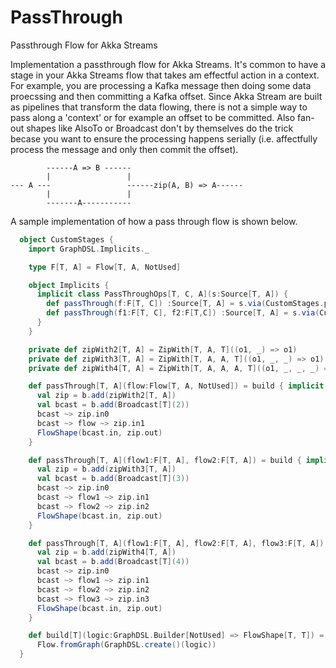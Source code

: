 # PassThrough
Passthrough Flow for Akka Streams

Implementation a passthrough flow for Akka Streams.  It's common to have a stage in your Akka Streams flow that
takes am effectful action in a context.  For example, you are processing a Kafka message then doing some data proecssing and then
committing a Kafka offset. Since Akka Stream are built as pipelines that transform the data flowing, there is not a simple way
to pass along a 'context' or for example an offset to be committed. Also fan-out shapes like AlsoTo or Broadcast don't by themselves 
do the trick becase you want to ensure the processing happens serially (i.e. affectfully process the message and only then commit the offset).

```text
        ------A => B ------
        |                 |
--- A ---                 ------zip(A, B) => A------
        |                 |
        -------A-----------
```

A sample implementation of how a pass through flow is shown below.

```scala
  object CustomStages {
    import GraphDSL.Implicits._

    type F[T, A] = Flow[T, A, NotUsed]

    object Implicits {
      implicit class PassThroughOps[T, C, A](s:Source[T, A]) {
        def passThrough(f:F[T, C]) :Source[T, A] = s.via(CustomStages.passThrough(f))
        def passThrough(f1:F[T, C], f2:F[T,C]) :Source[T, A] = s.via(CustomStages.passThrough(f1, f2))
      }
    }

    private def zipWith2[T, A] = ZipWith[T, A, T]((o1, _) => o1)
    private def zipWith3[T, A] = ZipWith[T, A, A, T]((o1, _, _) => o1)
    private def zipWith4[T, A] = ZipWith[T, A, A, A, T]((o1, _, _, _) => o1)

    def passThrough[T, A](flow:Flow[T, A, NotUsed]) = build { implicit b =>
      val zip = b.add(zipWith2[T, A])
      val bcast = b.add(Broadcast[T](2))
      bcast ~> zip.in0
      bcast ~> flow ~> zip.in1
      FlowShape(bcast.in, zip.out)
    }

    def passThrough[T, A](flow1:F[T, A], flow2:F[T, A]) = build { implicit b =>
      val zip = b.add(zipWith3[T, A])
      val bcast = b.add(Broadcast[T](3))
      bcast ~> zip.in0
      bcast ~> flow1 ~> zip.in1
      bcast ~> flow2 ~> zip.in2
      FlowShape(bcast.in, zip.out)
    }

    def passThrough[T, A](flow1:F[T, A], flow2:F[T, A], flow3:F[T, A]) = build { implicit b =>
      val zip = b.add(zipWith4[T, A])
      val bcast = b.add(Broadcast[T](4))
      bcast ~> zip.in0
      bcast ~> flow1 ~> zip.in1
      bcast ~> flow2 ~> zip.in2
      bcast ~> flow3 ~> zip.in3
      FlowShape(bcast.in, zip.out)
    }

    def build[T](logic:GraphDSL.Builder[NotUsed] => FlowShape[T, T]) =
      Flow.fromGraph(GraphDSL.create()(logic))
  }
```
